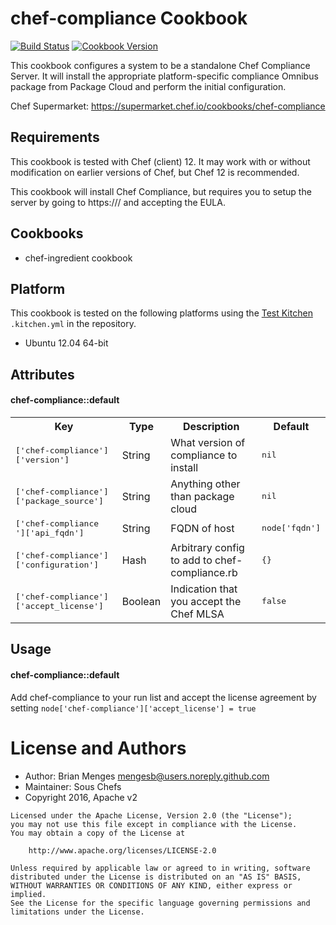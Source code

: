 chef-compliance Cookbook
=======================

[![Build Status](https://travis-ci.org/sous-chefs/chef-compliance.svg?branch=master)](https://travis-ci.org/sous-chefs/chef-compliance)
[![Cookbook Version](https://img.shields.io/cookbook/v/chef-compliance.svg)](https://supermarket.chef.io/cookbooks/chef-compliance)

This cookbook configures a system to be a standalone Chef Compliance Server. It
will install the appropriate platform-specific compliance Omnibus
package from Package Cloud and perform the initial configuration.

Chef Supermarket: https://supermarket.chef.io/cookbooks/chef-compliance

Requirements
------------
This cookbook is tested with  Chef (client) 12. It may work with or
without modification on earlier versions of Chef, but Chef 12 is
recommended.

This cookbook will install Chef Compliance, but requires you to setup
the server by going to https://<host>/ and accepting the EULA.

## Cookbooks

* chef-ingredient cookbook

## Platform

This cookbook is tested on the following platforms using the
[Test Kitchen](http://kitchen.ci) `.kitchen.yml` in the repository.

- Ubuntu 12.04 64-bit

Attributes
----------

#### chef-compliance::default
<table>
  <tr>
    <th>Key</th>
    <th>Type</th>
    <th>Description</th>
    <th>Default</th>
  </tr>
  <tr>
    <td><tt>['chef-compliance']['version']</tt></td>
    <td>String</td>
    <td>What version of compliance to install</td>
    <td><tt>nil</tt></td>
  </tr>
  <tr>
    <td><tt>['chef-compliance']['package_source']</tt></td>
    <td>String</td>
    <td>Anything other than package cloud</td>
    <td><tt>nil</tt></td>
  </tr>
  <tr>
    <td><tt>['chef-compliance ']['api_fqdn']</tt></td>
    <td>String</td>
    <td>FQDN of host</td>
    <td><tt>node['fqdn']</tt></td>
  </tr>
  <tr>
    <td><tt>['chef-compliance']['configuration']</tt></td>
    <td>Hash</td>
    <td>Arbitrary config to add to chef-compliance.rb</td>
    <td><tt>{}</tt></td>
  </tr>
  <tr>
    <td><tt>['chef-compliance']['accept_license']</tt></td>
    <td>Boolean</td>
    <td>Indication that you accept the Chef MLSA</td>
    <td><tt>false</tt></td>
  </tr>
</table>

Usage
-----
#### chef-compliance::default

Add chef-compliance to your run list and accept the license agreement by setting `node['chef-compliance']['accept_license'] = true`


# License and Authors

* Author: Brian Menges <mengesb@users.noreply.github.com>
* Maintainer: Sous Chefs
* Copyright 2016, Apache v2

```text
Licensed under the Apache License, Version 2.0 (the "License");
you may not use this file except in compliance with the License.
You may obtain a copy of the License at

    http://www.apache.org/licenses/LICENSE-2.0

Unless required by applicable law or agreed to in writing, software
distributed under the License is distributed on an "AS IS" BASIS,
WITHOUT WARRANTIES OR CONDITIONS OF ANY KIND, either express or implied.
See the License for the specific language governing permissions and
limitations under the License.
```
